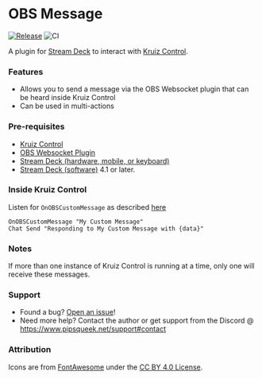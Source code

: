 # OBS Message

[![Release](https://github.com/mrgoodbytes8667/obsmessage/workflows/Release/badge.svg)](https://github.com/mrgoodbytes8667/obsmessage/releases) ![CI](https://github.com/mrgoodbytes8667/obsmessage/workflows/CI/badge.svg)

A plugin for [Stream Deck](https://developer.elgato.com/documentation/stream-deck/) to interact with [Kruiz Control](https://github.com/Kruiser8/Kruiz-Control).

### Features

- Allows you to send a message via the OBS Websocket plugin that can be heard inside Kruiz Control
- Can be used in multi-actions

### Pre-requisites

- [Kruiz Control](https://github.com/Kruiser8/Kruiz-Control)
- [OBS Websocket Plugin](https://github.com/Palakis/obs-websocket/releases)
- [Stream Deck (hardware, mobile, or keyboard)](https://www.elgato.com/en/gaming/stream-deck)
- [Stream Deck (software)](https://www.elgato.com/en/gaming/downloads) 4.1 or later.

### Inside Kruiz Control

Listen for `OnOBSCustomMessage` as described [here](https://github.com/Kruiser8/Kruiz-Control/blob/master/js/Documentation.md#onobscustommessage)

```
OnOBSCustomMessage "My Custom Message"
Chat Send "Responding to My Custom Message with {data}"
```

### Notes

If more than one instance of Kruiz Control is running at a time, only one will receive these messages.

### Support

- Found a bug? [Open an issue](https://github.com/mrgoodbytes8667/obsmessage/issues/new)!
- Need more help? Contact the author or get support from the Discord @ https://www.pipsqueek.net/support#contact

### Attribution

Icons are from [FontAwesome](https://fontawesome.com/) under the [CC BY 4.0 License](https://creativecommons.org/licenses/by/4.0/).